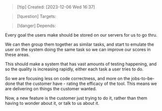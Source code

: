 
>[!tip] Created: [2023-12-06 Wed 16:37]

>[!question] Targets: 

>[!danger] Depends: 

Every goal the users make should be stored on our servers for us to go thru.

We can then group them together as similar tasks, and start to emulate the user on the system doing the same task so we can improve our scores in these areas.

This should make a system that has vast amounts of testing happening, and so the quality is increasing rapidly, either each task a user tries to do.

So we are focusing less on code correctness, and more on the jobs-to-be-done that the customer have - rating the efficacy of the tool.  This means we are delivering on things the customer wanted.

Now, a new feature is the customer just trying to do it, rather than them having to wonder about it, or talk to us about it.